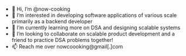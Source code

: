 - 👋 Hi, I’m @now-cooking
- 👀 I’m interested in developing software applications of various scale primarily as a backend developer
- 🌱 I’m currently learning more on DSA and designing scalable systems
- 💞️ I’m looking to collaborate on scalable product development and a friend to practice DSA problems together!
- 📫 Reach me over nowcoooking@gmail[.]com

<!---
now-cooking/now-cooking is a ✨ special ✨ repository because its `README.md` (this file) appears on your GitHub profile.
You can click the Preview link to take a look at your changes.
--->
